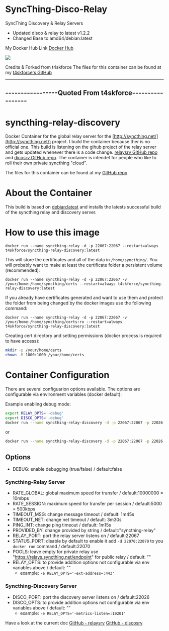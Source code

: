 # SyncThing-Disco-Relay

SyncThing Discovery & Relay Servers


* Updated disco & relay to latest v1.2.2
* Changed Base to amd64/debian:latest

My Docker Hub Link [Docker Hub](https://cloud.docker.com/repository/docker/codersplayground/syncthing-disco-relay)


[![](https://images.microbadger.com/badges/version/codersplayground/syncthing-disco-relay.svg)](https://microbadger.com/images/codersplayground/syncthing-disco-relay "")



Credits & Forked from t4skforce
The files for this container can be found at my [t4skforce's GitHub](https://github.com/t4skforce/syncthing-relay-discovery)





-------------------------------------------------------
-----------------Quoted From t4skforce-----------------
-------------------------------------------------------
# syncthing-relay-discovery
Docker Container for the global relay server for the [http://syncthing.net/](http://syncthing.net/) project. I build the container because ther is no official one. This build is listening on the gihub project of the relay server and gets updated whenever there is a code change. [relaysrv GitHub repo](https://github.com/syncthing/relaysrv) and [dicosrv GitHub repo](https://github.com/syncthing/discosrv). The container is intendet for people who like to roll their own private syncthing "cloud".

The files for this container can be found at my [GitHub repo](https://github.com/t4skforce/syncthing-relay-discovery)



# About the Container

This build is based on [debian:latest](https://hub.docker.com/_/debian/) and installs the latests successful build of the syncthing relay and discovery server.

# How to use this image

`docker run --name syncthing-relay -d -p 22067:22067 --restart=always t4skforce/syncthing-relay-discovery:latest`

This will store the certificates and all of the data in `/home/syncthing/`. You will probably want to make at least the certificate folder a persistent volume (recommended):

`docker run --name syncthing-relay -d -p 22067:22067 -v /your/home:/home/syncthing/certs --restart=always t4skforce/syncthing-relay-discovery:latest`

If you already have certificates generated and want to use them and protect the folder from being changed by the docker images use the following command:

`docker run --name syncthing-relay -d -p 22067:22067 -v /your/home:/home/syncthing/certs:ro --restart=always t4skforce/syncthing-relay-discovery:latest`

Creating cert directory and setting permissions (docker process is required to have access):
```bash
mkdir -p /your/home/certs
chown -R 1000:1000 /your/home/certs
```

# Container Configuration

There are several configuarion options available. The options are configurable via environment variables (docker default):

Example enabling debug mode:
```bash
export RELAY_OPTS='-debug'
export DISCO_OPTS='-debug'
docker run --name syncthing-relay-discovery -d -p 22067:22067 -p 22026:22026 --restart=always t4skforce/syncthing-relay-discovery:latest
```

or

```bash
docker run --name syncthing-relay-discovery -d -p 22067:22067 -p 22026:22026 -e RELAY_OPTS='-debug' -e DISCO_OPTS='-debug' --restart=always t4skforce/syncthing-relay-discovery:latest
```

## Options

* DEBUG: enable debugging (true/false) / default:false

### Syncthing-Relay Server

* RATE_GLOBAL: global maximum speed for transfer / default:10000000 = 10mbps
* RATE_SESSION: maximum speed for transfer per session / default:5000 = 500kbps
* TIMEOUT_MSG: change message timeout / default: 1m45s
* TIMEOUT_NET: change net timeout / default: 3m30s
* PING_INT: change ping timeout / default: 1m15s
* PROVIDED_BY: change provided by string / default:"syncthing-relay"
* RELAY_PORT: port the relay server listens on / default:22067
* STATUS_PORT: disable by default to enable it add `-d 22070:22070` to you `docker run` command  / default:22070
* POOLS: leave empty for private relay use "https://relays.syncthing.net/endpoint" for public relay / default: ""
* RELAY_OPTS: to provide addition options not configurable via env variables above / default: ""
  - example: `-e RELAY_OPTS='-ext-address=:443'`

### Syncthing-Discovery Server
* DISCO_PORT: port the discovery server listens on / default:22026
* DISCO_OPTS: to provide addition options not configurable via env variables above / default: ""
  - example: `-e RELAY_OPTS='-metrics-listen=:19201'`

Have a look at the current doc [GitHub - relaysrv](https://github.com/syncthing/relaysrv/blob/master/README.md) [GitHub - discosrv](https://github.com/syncthing/discosrv/blob/master/README.md)